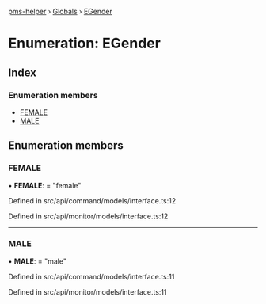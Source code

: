 [pms-helper](../README.md) › [Globals](../globals.md) › [EGender](egender.md)

# Enumeration: EGender

## Index

### Enumeration members

* [FEMALE](egender.md#female)
* [MALE](egender.md#male)

## Enumeration members

###  FEMALE

• **FEMALE**: = "female"

Defined in src/api/command/models/interface.ts:12

Defined in src/api/monitor/models/interface.ts:12

___

###  MALE

• **MALE**: = "male"

Defined in src/api/command/models/interface.ts:11

Defined in src/api/monitor/models/interface.ts:11
